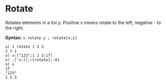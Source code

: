 # Rotate

Rotates elements in a list y. Positive x means rotate to the left, negative - to the right.

**Syntax:** ```x rotate y ; rotate[x;y]```

```o
o) 1 rotate 1 2 3
2 3 1
o) v:("123";1 2 3;1f)
o) .[`v;();~[rotate];-4]
o) v
1f
"123"
1 2 3
```
